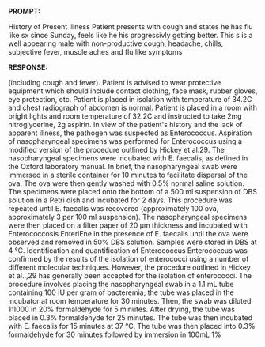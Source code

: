 **PROMPT:**

History of Present Illness Patient presents with cough and states he has flu like sx since Sunday, feels like he his progressivly getting better. This s is a well appearing male with non-productive cough, headache, chills, subjective fever, muscle aches and flu like symptoms

**RESPONSE:**

  (including cough and fever). Patient is advised to wear protective equipment which should include contact clothing, face mask, rubber gloves, eye protection, etc. Patient is placed in isolation with temperature of 34.2C and chest radiograph of abdomen is normal. Patient is placed in a room with bright lights and room temperature of 32.2C and instructed to take 2mg nitroglycerine, 2g aspirin. In view of the patient's history and the lack of apparent illness, the pathogen was suspected as Enterococcus. Aspiration of nasopharyngeal specimens was performed for Enterococcus using a modified version of the procedure outlined by Hickey et al.29. The nasopharyngeal specimens were incubated with E. faecalis, as defined in the Oxford laboratory manual. In brief, the nasopharyngeal swab were immersed in a sterile container for 10 minutes to facilitate dispersal of the ova. The ova were then gently washed with 0.5% normal saline solution. The specimens were placed onto the bottom of a 500 ml suspension of DBS solution in a Petri dish and incubated for 2 days. This procedure was repeated until E. faecalis was recovered (approximately 100 ova, approximately 3 per 100 ml suspension). The nasopharyngeal specimens were then placed on a filter paper of 20 µm thickness and incubated with Enterococcosis EnteriEne in the presence of E. faecalis until the ova were observed and removed in 50% DBS solution. Samples were stored in DBS at 4 °C.  Identification and quantification of Enterococcus Enterococcus was confirmed by the results of the isolation of enterococci using a number of different molecular techniques. However, the procedure outlined in Hickey et al..,29 has generally been accepted for the isolation of enterococci. The procedure involves placing the nasopharyngeal swab in a 1.1 mL tube containing 100 IU per gram of bacteremia; the tube was placed in the incubator at room temperature for 30 minutes. Then, the swab was diluted 1:1000 in 20% formaldehyde for 5 minutes. After drying, the tube was placed in 0.3% formaldehyde for 25 minutes. The tube was then incubated with E. faecalis for 15 minutes at 37 °C. The tube was then placed into 0.3% formaldehyde for 30 minutes followed by immersion in 100mL 1%